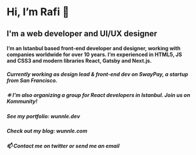 # Hi, I’m Rafi 👋
## I'm a web developer and UI/UX designer
#### I’m an Istanbul based front-end developer and designer, working with companies worldwide for over 10 years. I’m experienced in HTML5, JS and CSS3 and modern libraries React, Gatsby and Next.js.

##### Currently working as design lead & front-end dev on SwayPay, a startup from San Francisco.

##### ⚛️  I'm also organizing a group for React developers in Istanbul. Join us on Kommunity!

##### See my portfolio: wunnle.dev
##### Check out my blog: wunnle.com
##### 📫  Contact me on twitter or send me an email

<!--
**rafi-p/rafi-p** is a ✨ _special_ ✨ repository because its `README.md` (this file) appears on your GitHub profile.

Here are some ideas to get you started:

- 🔭 I’m currently working on ...
- 🌱 I’m currently learning ...
- 👯 I’m looking to collaborate on ...
- 🤔 I’m looking for help with ...
- 💬 Ask me about ...
- 📫 How to reach me: ...
- 😄 Pronouns: ...
- ⚡ Fun fact: ...
-->
